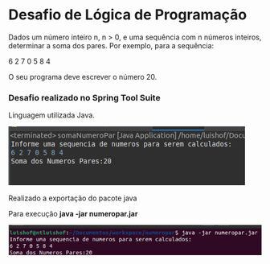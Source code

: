 # Desafio de Lógica de Programação

Dados um número inteiro n, n > 0, e uma sequência com n números inteiros, determinar a soma dos pares. Por exemplo, para a sequência:

6 2 7 0 5 8 4

O seu programa deve escrever o número 20.

<h3> Desafio realizado no Spring Tool Suite </h3>

Linguagem utilizada Java.

![print_aplicacao.png](print_aplicacao.png)

Realizado a exportação do pacote java

Para execução **java -jar numeropar.jar**

![print_terminal.png](print_terminal.png)



